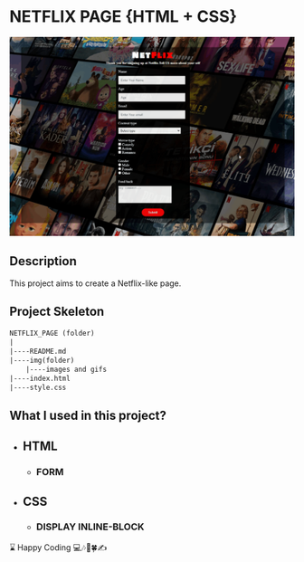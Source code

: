 # NETFLIX PAGE {HTML + CSS}

![gif](./img/netflix_page.gif)

## Description
This project aims to create a Netflix-like page.

## Project Skeleton 

```
NETFLIX_PAGE (folder)
|
|----README.md
|----img(folder)
    |----images and gifs
|----index.html
|----style.css
```

## What I used in this project?

- ## HTML
  - ### FORM
- ## CSS
  - ### DISPLAY INLINE-BLOCK

<left> ⌛ Happy Coding  💻🎶🍕🍀✍ </left>